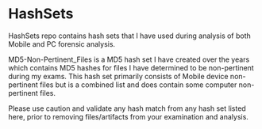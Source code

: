 # HashSets
HashSets repo contains hash sets that I have used during analysis of both Mobile and PC forensic analysis. 


MD5-Non-Pertinent_Files is a MD5 hash set I have created over the years which contains MD5 hashes for files I have determined to be non-pertinent during my exams. This hash set primarily consists of Mobile device non-pertinent files but is a combined list and does contain some computer non-pertinent files.  


Please use caution and validate any hash match from any hash set listed here, prior to removing files/artifacts from your examination and analysis.  
